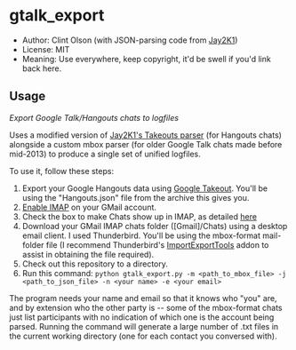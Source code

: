 gtalk_export
============

* Author: Clint Olson (with JSON-parsing code from [Jay2K1](http://blog.jay2k1.com/))
* License: MIT
* Meaning: Use everywhere, keep copyright, it'd be swell if you'd link back here.
 
## Usage
_Export Google Talk/Hangouts chats to logfiles_

Uses a modified version of [Jay2K1's Takeouts parser](http://hangoutparser.jay2k1.com/) (for Hangouts chats) alongside a custom mbox parser (for older Google Talk chats made before mid-2013) to produce a single set of unified logfiles.

To use it, follow these steps:

1. Export your Google Hangouts data using [Google Takeout](https://www.google.com/settings/takeout).  You'll be using the "Hangouts.json" file from the archive this gives you.
2. [Enable IMAP](https://support.google.com/mail/troubleshooter/1668960?hl=en#ts=1665018) on your GMail account.
3. Check the box to make Chats show up in IMAP, as detailed [here](http://readwrite.com/2011/09/16/google_liberates_gmail_chat_logs_via_imap)
4. Download your GMail IMAP chats folder ([Gmail]/Chats) using a desktop email client.  I used Thunderbird.  You'll be using the mbox-format mail-folder file (I recommend Thunderbird's [ImportExportTools](https://addons.mozilla.org/en-us/thunderbird/addon/importexporttools/) addon to assist in obtaining the file required).
5. Check out this repository to a directory.
6. Run this command: `python gtalk_export.py -m <path_to_mbox_file> -j <path_to_json_file> -n <your name> -e <your email>`
 
The program needs your name and email so that it knows who "you" are, and by extension who the other party is -- some of the mbox-format chats just list participants with no indication of which one is the account being parsed.  Running the command will generate a large number of .txt files in the current working directory (one for each contact you conversed with).
